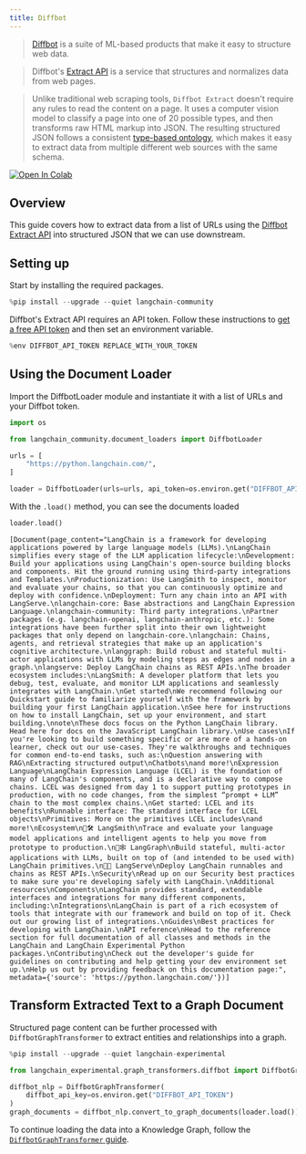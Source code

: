 ```yaml
---
title: Diffbot
---
```


>[Diffbot](https://docs.diffbot.com/docs/getting-started-with-diffbot) is a suite of ML-based products that make it easy to structure web data.

>Diffbot's [Extract API](https://docs.diffbot.com/reference/extract-introduction) is a service that structures and normalizes data from web pages.

>Unlike traditional web scraping tools, `Diffbot Extract` doesn't require any rules to read the content on a page. It uses a computer vision model to classify a page into one of 20 possible types, and then transforms raw HTML markup into JSON. The resulting structured JSON follows a consistent [type-based ontology](https://docs.diffbot.com/docs/ontology), which makes it easy to extract data from multiple different web sources with the same schema.

[![Open In Colab](https://colab.research.google.com/assets/colab-badge.svg)](https://colab.research.google.com/github/langchain-ai/langchain/blob/master/docs/docs/integrations/document_loaders/diffbot.ipynb)

## Overview

This guide covers how to extract data from a list of URLs using the [Diffbot Extract API](https://www.diffbot.com/products/extract/) into structured JSON that we can use downstream.

## Setting up

Start by installing the required packages.

```python
%pip install --upgrade --quiet langchain-community
```

Diffbot's Extract API requires an API token. Follow these instructions to [get a free API token](/oss/integrations/providers/diffbot#installation-and-setup) and then set an environment variable.

```python
%env DIFFBOT_API_TOKEN REPLACE_WITH_YOUR_TOKEN
```

## Using the Document Loader

Import the DiffbotLoader module and instantiate it with a list of URLs and your Diffbot token.

```python
import os

from langchain_community.document_loaders import DiffbotLoader

urls = [
    "https://python.langchain.com/",
]

loader = DiffbotLoader(urls=urls, api_token=os.environ.get("DIFFBOT_API_TOKEN"))
```

With the `.load()` method, you can see the documents loaded

```python
loader.load()
```

```output
[Document(page_content="LangChain is a framework for developing applications powered by large language models (LLMs).\nLangChain simplifies every stage of the LLM application lifecycle:\nDevelopment: Build your applications using LangChain's open-source building blocks and components. Hit the ground running using third-party integrations and Templates.\nProductionization: Use LangSmith to inspect, monitor and evaluate your chains, so that you can continuously optimize and deploy with confidence.\nDeployment: Turn any chain into an API with LangServe.\nlangchain-core: Base abstractions and LangChain Expression Language.\nlangchain-community: Third party integrations.\nPartner packages (e.g. langchain-openai, langchain-anthropic, etc.): Some integrations have been further split into their own lightweight packages that only depend on langchain-core.\nlangchain: Chains, agents, and retrieval strategies that make up an application's cognitive architecture.\nlanggraph: Build robust and stateful multi-actor applications with LLMs by modeling steps as edges and nodes in a graph.\nlangserve: Deploy LangChain chains as REST APIs.\nThe broader ecosystem includes:\nLangSmith: A developer platform that lets you debug, test, evaluate, and monitor LLM applications and seamlessly integrates with LangChain.\nGet started\nWe recommend following our Quickstart guide to familiarize yourself with the framework by building your first LangChain application.\nSee here for instructions on how to install LangChain, set up your environment, and start building.\nnote\nThese docs focus on the Python LangChain library. Head here for docs on the JavaScript LangChain library.\nUse cases\nIf you're looking to build something specific or are more of a hands-on learner, check out our use-cases. They're walkthroughs and techniques for common end-to-end tasks, such as:\nQuestion answering with RAG\nExtracting structured output\nChatbots\nand more!\nExpression Language\nLangChain Expression Language (LCEL) is the foundation of many of LangChain's components, and is a declarative way to compose chains. LCEL was designed from day 1 to support putting prototypes in production, with no code changes, from the simplest “prompt + LLM” chain to the most complex chains.\nGet started: LCEL and its benefits\nRunnable interface: The standard interface for LCEL objects\nPrimitives: More on the primitives LCEL includes\nand more!\nEcosystem\n🦜🛠️ LangSmith\nTrace and evaluate your language model applications and intelligent agents to help you move from prototype to production.\n🦜🕸️ LangGraph\nBuild stateful, multi-actor applications with LLMs, built on top of (and intended to be used with) LangChain primitives.\n🦜🏓 LangServe\nDeploy LangChain runnables and chains as REST APIs.\nSecurity\nRead up on our Security best practices to make sure you're developing safely with LangChain.\nAdditional resources\nComponents\nLangChain provides standard, extendable interfaces and integrations for many different components, including:\nIntegrations\nLangChain is part of a rich ecosystem of tools that integrate with our framework and build on top of it. Check out our growing list of integrations.\nGuides\nBest practices for developing with LangChain.\nAPI reference\nHead to the reference section for full documentation of all classes and methods in the LangChain and LangChain Experimental Python packages.\nContributing\nCheck out the developer's guide for guidelines on contributing and help getting your dev environment set up.\nHelp us out by providing feedback on this documentation page:", metadata={'source': 'https://python.langchain.com/'})]
```

## Transform Extracted Text to a Graph Document

Structured page content can be further processed with `DiffbotGraphTransformer` to extract entities and relationships into a graph.

```python
%pip install --upgrade --quiet langchain-experimental
```

```python
from langchain_experimental.graph_transformers.diffbot import DiffbotGraphTransformer

diffbot_nlp = DiffbotGraphTransformer(
    diffbot_api_key=os.environ.get("DIFFBOT_API_TOKEN")
)
graph_documents = diffbot_nlp.convert_to_graph_documents(loader.load())
```

To continue loading the data into a Knowledge Graph, follow the [`DiffbotGraphTransformer` guide](/oss/integrations/graphs/diffbot/#loading-the-data-into-a-knowledge-graph).
